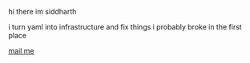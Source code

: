 hi there im siddharth

i turn yaml into infrastructure and fix things i probably broke in the first place

[mail me](mailto:siddxharth@gmail.com)

